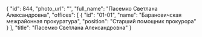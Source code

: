 {
    "id": 844,
    "photo_url": "",
    "full_name": "Пасемко Светлана Александровна",
    "offices": [
        {
            "id": "01-01",
            "name": "Барановичская межрайонная прокуратура",
            "position": "Старший помощник прокурора"
        }
    ],
    "title": "Пасемко Светлана Александровна"
}